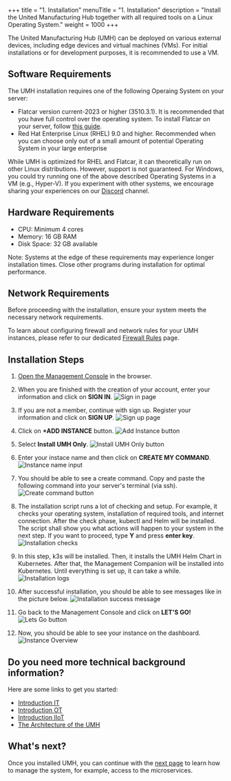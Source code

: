 +++
title = "1. Installation"
menuTitle = "1. Installation"
description = "Install the United Manufacturing Hub together with all required tools on a Linux Operating System."
weight = 1000
+++

The United Manufacturing Hub (UMH) can be deployed on various external devices, including edge devices and virtual machines (VMs). For initial installations or for development purposes, it is recommended to use a VM.

## Software Requirements

The UMH installation requires one of the following Operaing System on your server:

- Flatcar version current-2023 or higher (3510.3.1). It is recommended that you have full control over the operating system. To install Flatcar on your server, follow [this guide](/docs/production-guide/installation/flatcar-installation/). <!-- This article needs to be merged together https://umh.docs.umh.app/docs/production-guide/installation/flatcar-installation-virtual-machine/ https://learn.umh.app/course/flatcar-installation-on-proxmox/ -->
- Red Hat Enterprise Linux (RHEL) 9.0 and higher. Recommended when you can choose only out of a small amount of potential Operating System in your large enterprise

While UMH is optimized for RHEL and Flatcar, it can theoretically run on other Linux distributions. However, support is not guaranteed. For Windows, you could try running one of the above described Operating Systems in a VM (e.g., Hyper-V). If you experiment with other systems, we encourage sharing your experiences on our [Discord](https://discord.gg/F9mqkZnm9d) channel.

## Hardware Requirements

- CPU: Minimum 4 cores
- Memory: 16 GB RAM
- Disk Space: 32 GB available

Note: Systems at the edge of these requirements may experience longer installation times. Close other programs during installation for optimal performance.

## Network Requirements

Before proceeding with the installation, ensure your system meets the necessary network requirements.

To learn about configuring firewall and network rules for your UMH instances, please refer to our dedicated [Firewall Rules](/docs/production-guide/security/firewall-rules/)
page.

## Installation Steps

1. [Open the Management Console](https://management.umh.app/) in the browser.

2. When you are finished with the creation of your account, enter your information and click on **SIGN IN**.
   ![Sign in page](/images/getstarted/installation/signin.png)

3. If you are not a member, continue with sign up. Register your information and click on **SIGN UP**.
   ![Sign up page](/images/getstarted/installation/signup.png)

4. Click on **+ADD INSTANCE** button.
   ![Add Instance button](/images/getstarted/installation/dashboard.png)

5. Select **Install UMH Only**.
   ![Install UMH Only button](/images/getstarted/installation/addinstance.png)

6. Enter your instace name and then click on **CREATE MY COMMAND**.
   ![Instance name input](/images/getstarted/installation/entername.png)

7. You should be able to see a create command. Copy and paste the following command into your server's terminal (via ssh).
   ![Create command button](/images/getstarted/installation/command.png)

8. The installation script runs a lot of checking and setup. For example, it checks your operating system, installation of required tools, and internet connection. After the check phase, kubectl and Helm will be installed. The script shall show you what actions will happen to your system in the next step. If you want to proceed, type **Y** and press **enter key**.
   ![Installation checks](/images/getstarted/installation/checking.png)

9. In this step, k3s will be installed. Then, it installs the UMH Helm Chart in Kubernetes. After that, the Management Companion will be installed into Kubernetes. Until everything is set up, it can take a while.
   ![Installation logs](/images/getstarted/installation/installphase.png)

10. After successful installation, you should be able to see messages like in the picture below.
    ![Installation success message](/images/getstarted/installation/successful.png)

11. Go back to the Management Console and click on **LET'S GO!**
    ![Lets Go button](/images/getstarted/installation/letsgo.png)

12. Now, you should be able to see your instance on the dashboard.
    ![Instance Overview](/images/getstarted/installation/instanceOverview.png)

<!-- Show how it does now look like. What does this command now do? When is it finished? How can I see if it is finished

What happens in the install script:
- a lot of checking
- installes basic tools for manageing KUbernetes like Helm and kubectl
- installs k3s (Kubernetes)
- Installs the UMH Helm Chart into Kubernetes
- Installs the Management Companion into Kubernetes
- Waits until everything is setup

-->

## Do you need more technical background information?

Here are some links to get you started:

- [Introduction IT](https://learn.umh.app/course/introduction-into-it-ot-information-technology/)
- [Introduction OT](https://learn.umh.app/course/introduction-into-it-ot-operational-technology-ot/)
- [Introduction IIoT](https://learn.umh.app/course/introduction-into-it-ot-industrial-internet-of-things-iiot/)
- [The Architecture of the UMH](https://umh.docs.umh.app/docs/architecture/)

## What's next?

Once you installed UMH, you can continue with the
[next page](/docs/getstarted/managingthesystem) to learn how to manage the system, for example, access to the microservices.
